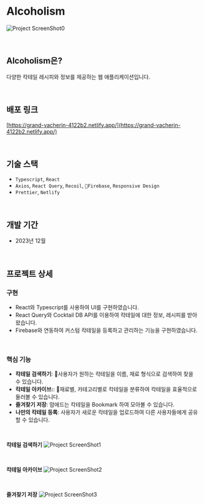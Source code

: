 # Alcoholism

![Project ScreenShot0](https://firebasestorage.googleapis.com/v0/b/travelgo-6fa6a.appspot.com/o/Alcoholism%2Falcoholism%2001.webp?alt=media&token=b76858d5-76a4-497a-976f-4315da940925)

<br>

## Alcoholism은?

다양한 칵테일 레시피와 정보를 제공하는 웹 애플리케이션입니다.

<br>

## 배포 링크

[https://grand-vacherin-4122b2.netlify.app/](https://grand-vacherin-4122b2.netlify.app/)

<br>

## 기술 스택

- `Typescript`, `React`
- `Axios`, `React Query`, `Recoil`, `Firebase`, `Responsive Design`
- `Prettier`, `Netlify`

<br>

## 개발 기간

- 2023년 12월

<br>

## 프로젝트 상세

### 구현

- React와 Typescript를 사용하여 UI를 구현하였습니다.
- React Query와 Cocktail DB API를 이용하여 칵테일에 대한 정보, 레시피를 받아왔습니다.
- Firebase와 연동하여 커스텀 칵테일을 등록하고 관리하는 기능을 구현하였습니다.

<br>

### 핵심 기능

- **칵테일 검색하기**: 사용자가 원하는 칵테일을 이름, 재료 형식으로 검색하여 찾을 수 있습니다.
- **칵테일 아카이브:**: 재료별, 카테고리별로 칵테일을 분류하여 칵테일을 효율적으로 둘러볼 수 있습니다.
- **즐겨찾기 저장**: 맘에드는 칵테일을 Bookmark 하여 모아볼 수 있습니다.
- **나만의 칵테일 등록**: 사용자가 새로운 칵테일을 업로드하여 다른 사용자들에게 공유할 수 있습니다.

<br>

**칵테일 검색하기**
![Project ScreenShot1](https://firebasestorage.googleapis.com/v0/b/travelgo-6fa6a.appspot.com/o/Alcoholism%2Falcoholism%2003.webp?alt=media&token=1a29adb3-21f2-4bab-9485-a1014adff151)

<br>

**칵테일 아카이브**
![Project ScreenShot2](https://firebasestorage.googleapis.com/v0/b/travelgo-6fa6a.appspot.com/o/Alcoholism%2Falcoholism%2004.webp?alt=media&token=d3d07546-93e5-4eaf-8963-76415bd299d7)

<br>

**즐겨찾기 저장**
![Project ScreenShot3](https://firebasestorage.googleapis.com/v0/b/travelgo-6fa6a.appspot.com/o/Alcoholism%2Falcoholism%2002.webp?alt=media&token=a4752769-9bbe-4b0a-b643-d0a2ab3d6fef)


